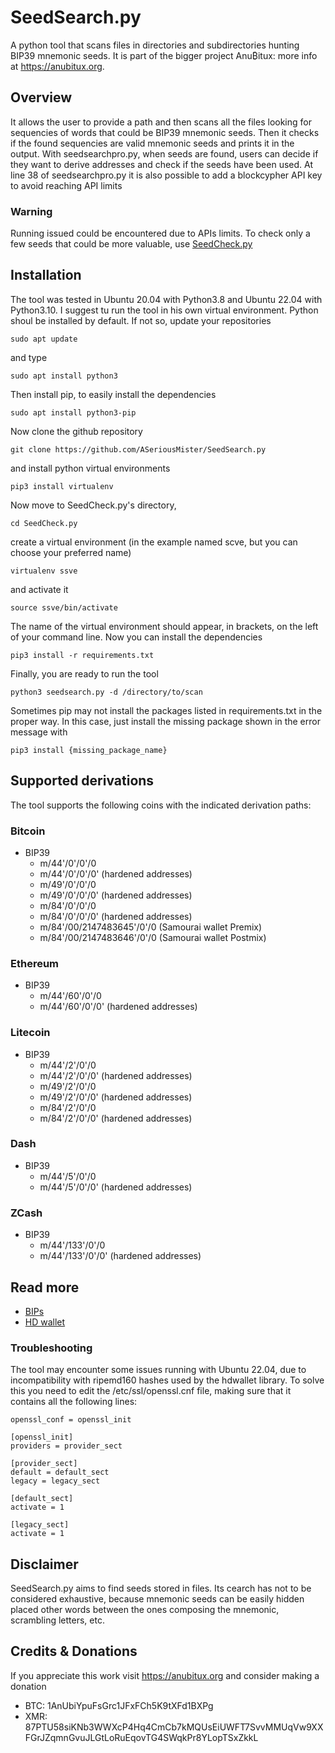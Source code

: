 # SeedSearch.py
A python tool that scans files in directories and subdirectories hunting BIP39 mnemonic seeds.
It is part of the bigger project Anu₿itux: more info at https://anubitux.org.


## Overview
It allows the user to provide a path and then scans all the files looking for sequencies of words that could be BIP39 mnemonic seeds. Then it checks if the found sequencies are valid mnemonic seeds and prints it in the output.
With seedsearchpro.py, when seeds are found, users can decide if they want to derive addresses and check if the seeds have been used.
At line 38 of seedsearchpro.py it is also possible to add a blockcypher API key to avoid reaching API limits
### Warning
Running issued could be encountered due to APIs limits. To check only a few seeds that could be more valuable, use [SeedCheck.py](https://github.com/ASeriousMister/SeedCheck.py)


## Installation
The tool was tested in Ubuntu 20.04 with Python3.8 and Ubuntu 22.04 with Python3.10.
I suggest tu run the tool in his own virtual environment.
Python shoul be installed by default. If not so, update your repositories
```
sudo apt update
```
and type
```
sudo apt install python3
```
Then install pip, to easily install the dependencies
```
sudo apt install python3-pip
```
Now clone the github repository
```
git clone https://github.com/ASeriousMister/SeedSearch.py
```
and install python virtual environments
```
pip3 install virtualenv
```
Now move to SeedCheck.py's directory,
```
cd SeedCheck.py
```
create a virtual environment (in the example named scve, but you can choose your preferred name)
```
virtualenv ssve
```
and activate it
```
source ssve/bin/activate
```
The name of the virtual environment should appear, in brackets, on the left of your command line. 
Now you can install the dependencies
```
pip3 install -r requirements.txt
```
Finally, you are ready to run the tool
```
python3 seedsearch.py -d /directory/to/scan
```
Sometimes pip may not install the packages listed in requirements.txt in the proper way.
In this case, just install the missing package shown in the error message with
```
pip3 install {missing_package_name}
```


## Supported derivations
The tool supports the following coins with the indicated derivation paths:
### Bitcoin
- BIP39
  * m/44'/0'/0'/0
  * m/44'/0'/0'/0' (hardened addresses)
  * m/49'/0'/0'/0
  * m/49'/0'/0'/0' (hardened addresses)
  * m/84'/0'/0'/0
  * m/84'/0'/0'/0' (hardened addresses)
  * m/84'/00/2147483645'/0'/0 (Samourai wallet Premix)
  * m/84'/00/2147483646'/0'/0 (Samourai wallet Postmix)
### Ethereum
- BIP39
  * m/44'/60'/0'/0
  * m/44'/60'/0'/0' (hardened addresses)
### Litecoin
- BIP39
  * m/44'/2'/0'/0
  * m/44'/2'/0'/0' (hardened addresses)
  * m/49'/2'/0'/0
  * m/49'/2'/0'/0' (hardened addresses)
  * m/84'/2'/0'/0
  * m/84'/2'/0'/0' (hardened addresses)
### Dash
- BIP39
  * m/44'/5'/0'/0
  * m/44'/5'/0'/0' (hardened addresses)
### ZCash
- BIP39
  * m/44'/133'/0'/0
  * m/44'/133'/0'/0' (hardened addresses)


## Read more
- [BIPs](https://github.com/bitcoin/bips)
- [HD wallet](https://pypi.org/project/hdwallet/)

### Troubleshooting
The tool may encounter some issues running with Ubuntu 22.04, due to incompatibility with ripemd160 hashes used by the hdwallet library.
To solve this you need to edit the /etc/ssl/openssl.cnf file, making sure that it contains all the following lines:
```
openssl_conf = openssl_init

[openssl_init]
providers = provider_sect

[provider_sect]
default = default_sect
legacy = legacy_sect

[default_sect]
activate = 1

[legacy_sect]
activate = 1
```

## Disclaimer
SeedSearch.py aims to find seeds stored in files. Its cearch has not to be considered exhaustive, because mnemonic seeds can be easily hidden placed other words between the ones composing the mnemonic, scrambling letters, etc.

## Credits & Donations
If you appreciate this work visit https://anubitux.org and consider making a donation
- BTC: 1AnUbiYpuFsGrc1JFxFCh5K9tXFd1BXPg
- XMR: 87PTU58siKNb3WWXcP4Hq4CmCb7kMQUsEiUWFT7SvvMMUqVw9XXFGrJZqmnGvuJLGtLoRuEqovTG4SWqkPr8YLopTSxZkkL
